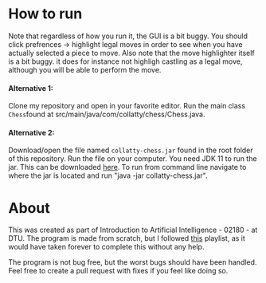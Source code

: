 # How to run

Note that regardless of how you run it, the GUI is a bit buggy. You should click prefrences -> highlight legal moves 
in order to see when you have actually selected a piece to move. Also note that the move highlighter itself is a bit 
buggy. it does for instance not highligh castling as a legal move, although you will be able to perform the move.

#### Alternative 1:

Clone my repository and open in your favorite editor. Run the main class `Chess`found at 
src/main/java/com/collatty/chess/Chess.java.

#### Alternative 2: 

Download/open the file named `collatty-chess.jar` found in the root folder of this repository. Run the file on your 
computer. You need JDK 11 to run the jar. This can be downloaded [here](https://www.oracle.com/technetwork/java/javase/downloads/jdk11-downloads-5066655.html).
To run from command line navigate to where the jar is located and run "java -jar collatty-chess.jar".




# About

This was created as part of Introduction to Artificial Intelligence - 02180 - at DTU. The program is made from 
scratch, but I followed [this](https://www.youtube.com/playlist?list=PLOJzCFLZdG4zk5d-1_ah2B4kqZSeIlWtt) playlist, as
 it would have
 taken forever to complete this without any help.
 
 The program is not bug free, but the worst bugs should have been handled. Feel free to create a pull request with fixes
 if you feel like doing so.  